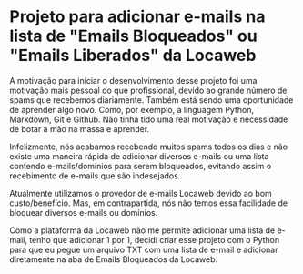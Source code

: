 # Projeto para adicionar e-mails na lista de "Emails Bloqueados" ou "Emails Liberados" da Locaweb

A motivação para iniciar o desenvolvimento desse projeto foi uma motivação mais pessoal do que profissional, devido ao grande número de spams que recebemos diariamente. Também está sendo uma oportunidade de aprender algo novo. Como, por exemplo, a linguagem Python, Markdown, Git e Github. Não tinha tido uma real motivação e necessidade de botar a mão na massa e aprender.

Infelizmente, nós acabamos recebendo muitos spams todos os dias e não existe uma maneira rápida de adicionar diversos e-mails ou uma lista contendo e-mails/domínios para serem bloqueados, evitando assim o recebimento de e-mails que são indesejados.

Atualmente utilizamos o provedor de e-mails Locaweb devido ao bom custo/benefício. Mas, em contrapartida, nós não temos essa facilidade de bloquear diversos e-mails ou domínios.


Como a plataforma da Locaweb não me permite adicionar uma lista de e-mail, tenho que adicionar 1 por 1, decidi criar esse projeto com o Python para que eu pegue um arquivo TXT com uma lista de e-mail e adicionar diretamente na aba de Emails Bloqueados da Locaweb.